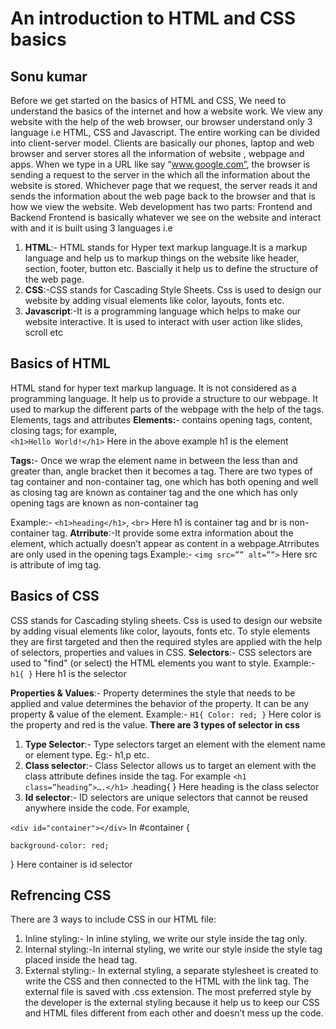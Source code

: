 # An introduction to HTML and CSS basics
## Sonu kumar

Before we get started on the basics of HTML and CSS, We need to understand the basics of the internet and how a website work.
We view any website with the help of the web browser, our browser understand only 3 language i.e HTML, CSS and Javascript. The entire working can be divided into client-server model.
Clients are basically our phones, laptop and web browser and server stores all the information of website , webpage and apps. When we type in a URL like say “www.google.com”, the browser is sending a request to the server in the which all the information about the website is stored. Whichever page that we request, the server reads it and sends the information about the web page back to the browser and that is how we view the website.
Web development has two parts: Frontend and Backend
Frontend is basically whatever we see on the website and interact with and it is built using 3 languages i.e
1.	**HTML**:- HTML stands for Hyper text markup language.It is a markup language and help us to markup things on the website like header, section, footer, button etc. Bascially it help us to define the structure of the web page.
2.	**CSS**:-CSS stands for Cascading Style Sheets. Css is used to design our website by adding visual elements like color, layouts, fonts etc.
3.	**Javascript**:-It is a programming language which helps to make our website interactive. It is used to interact with user action like slides, scroll etc
## Basics of HTML

HTML stand for hyper text markup language. It is not considered as a programming language. It help us to provide a structure to our webpage. It used to markup the different parts of the webpage with the help of the tags.
Elements, tags and attributes
**Elements:**- contains opening tags, content, closing tags; for example,  
`<h1>Hello World!</h1>`
 Here in the above example h1 is the element  
 
**Tags:**- Once we wrap the element name in between the less than and greater than, angle bracket then it becomes a tag. There are two types of tag container and non-container tag, one which has both opening and well as closing tag are known as container tag and the one which has only opening tags are known as non-container tag  

Example:- `<h1>heading</h1>`, `<br>`
Here h1 is container tag and br is non-container tag.
**Atrribute**:-It provide some extra information about the element, which actually doesn’t appear as content in a webpage.Atrributes are only used in the opening tags
Example:- `<img src=”” alt=””>`
Here src is attribute of img tag.
  ## Basics of CSS

CSS stands for Cascading styling sheets. Css is used to design    our website by adding visual elements like color, layouts, fonts etc. To style elements they are first targeted and then the required styles are applied with the help of selectors, properties and values in CSS.
**Selectors**:- CSS selectors are used to "find" (or select) the HTML elements you want to style.
Example:- `h1{
}`
   Here h1 is the selector  

**Properties & Values**:-  Property determines the style that needs to     be applied and value determines the behavior of the property. It can be any property & value of the element.
Example:-
`H1{
Color: red;
}`
Here color is the property and red is the value.
**There are 3 types of selector in css**

1. **Type Selector**:- Type selectors target an element with the element name or element type. Eg:- h1,p etc.
2. **Class selector**:- Class Selector allows us to target an element with the class attribute defines inside the tag. For example
`<h1 class=”heading”>….</h1>`
.heading{
}
Here heading is the class selector
3.	**Id selector**:- ID selectors are unique selectors that cannot be reused anywhere inside the code.
 For example,

   `<div id="container"></div>`
In
  #container {

    background-color: red;
  }
Here container is id selector

 ## Refrencing CSS
 
There are 3 ways to include CSS in our HTML file:
1.	Inline styling:- In inline styling, we write our style inside the tag only.
2.	Internal styling:-In internal styling, we write our style inside the style tag placed inside the head tag.
3.	External styling:- In external styling, a separate stylesheet is created to write the CSS and then connected to the HTML with the link tag. The external file is saved with .css extension. The most preferred style by the developer is the external styling because it help us to keep our CSS and HTML files different from each other and doesn’t mess up the code.



